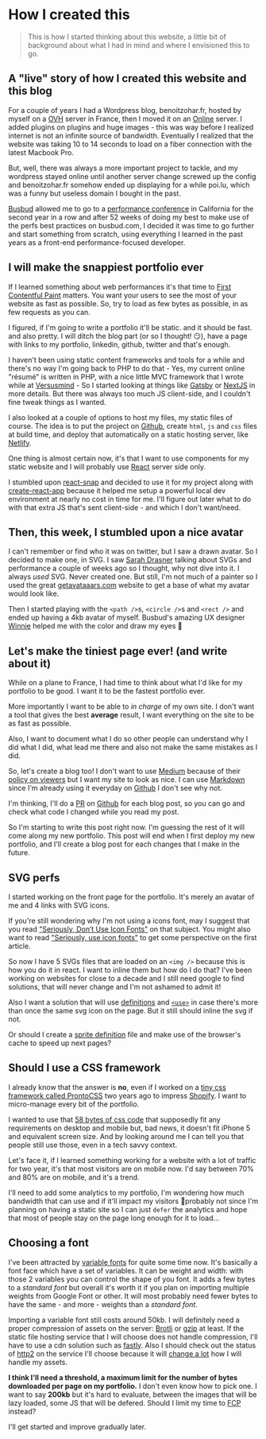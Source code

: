 # How I created this

> This is how I started thinking about this website, a little bit of background about what I had in mind and where I envisioned this to go.

## A "live" story of how I created this website and this blog

For a couple of years I had a Wordpress blog, benoitzohar.fr, hosted by myself on a [OVH](https://www.ovh.com/fr) server in France, then I moved it on an [Online](https://www.online.net/fr) server. I added plugins on plugins and huge images - this was way before I realized internet is not an infinite source of bandwidth.
Eventually I realized that the website was taking 10 to 14 seconds to load on a fiber connection with the latest Macbook Pro.

But, well, there was always a more important project to tackle, and my wordpress stayed online until another server change screwed up the config and benoitzohar.fr somehow ended up displaying for a while poi.lu, which was a funny but useless domain I bought in the past.

[Busbud](https://www.busbud.com) allowed me to go to a [performance conference](https://perfmatters.io/) in California for the second year in a row and after 52 weeks of doing my best to make use of the perfs best practices on busbud.com, I decided it was time to go further and start something from scratch, using everything I learned in the past years as a front-end performance-focused developer.

## I will make the snappiest portfolio ever

If I learned something about web performances it's that time to [First Contentful Paint](https://developers.google.com/web/tools/lighthouse/audits/first-contentful-paint) matters. You want your users to see the most of your website as fast as possible. So, try to load as few bytes as possible, in as few requests as you can.

I figured, if I'm going to write a portfolio it'll be static. and it should be fast. and also pretty.
I will ditch the blog part (or so I thought! 😏), have a page with links to my portfolio, linkedin, github, twitter and that's enough.

I haven't been using static content frameworks and tools for a while and there's no way I'm going back to PHP to do that - Yes, my current online "résumé" is written in PHP, with a nice little MVC framework that I wrote while at [Versusmind](http://www.versusmind.eu) - So I started looking at things like [Gatsby](https://www.gatsbyjs.org/) or [NextJS](https://nextjs.org/) in more details. But there was always too much JS client-side, and I couldn't fine tweak things as I wanted.

I also looked at a couple of options to host my files, my static files of course.
The idea is to put the project on [Github](https://github.com), create `html`, `js` and `css` files at build time, and deploy that automatically on a static hosting server, like [Netlify](https://www.netlify.com/).

One thing is almost certain now, it's that I want to use components for my static website and I will probably use [React](https://reactjs.org/) server side only.

I stumbled upon [react-snap](https://github.com/stereobooster/react-snap) and decided to use it for my project along with [create-react-app](https://github.com/facebook/create-react-app) because it helped me setup a powerful local dev environment at nearly no cost in time for me.
I'll figure out later what to do with that extra JS that's sent client-side - and which I don't want/need.

## Then, this week, I stumbled upon a nice avatar

I can't remember or find who it was on twitter, but I saw a drawn avatar. So I decided to make one, in SVG. I saw [Sarah Drasner](https://twitter.com/sarah_edo) talking about SVGs and performance a couple of weeks ago so I thought, why not dive into it. I always _used_ SVG. Never created one. But still, I'm not much of a painter so I used the great [getavataaars.com](https://getavataaars.com/) website to get a base of what my avatar would look like.

Then I started playing with the `<path />`s, `<circle />`s and `<rect />` and ended up having a 4kb avatar of myself. Busbud's amazing UX designer [Winnie](https://www.winnieabodoalinga.com/) helped me with the color and draw my eyes 🤩

## Let's make the tiniest page ever! (and write about it)

While on a plane to France, I had time to think about what I'd like for my portfolio to be good. I want it to be the fastest portfolio ever.

More importantly I want to be able to _in charge_ of my own site. I don't want a tool that gives the best **average** result, I want everything on the site to be as fast as possible.

Also, I want to document what I do so other people can understand why I did what I did, what lead me there and also not make the same mistakes as I did.

So, let's create a blog too! I don't want to use [Medium](https://medium.com/) because of their [policy on viewers](https://www.theverge.com/2017/3/22/15028310/medium-membership-subscriptions-launch) but I want my site to look as nice. I can use [Markdown](https://en.wikipedia.org/wiki/Markdown) since I'm already using it everyday on [Github](https://github.com) I don't see why not.

I'm thinking, I'll do a [PR](https://help.github.com/en/articles/about-pull-requests) on [Github](https://github.com) for each blog post, so you can go and check what code I changed while you read my post.

So I'm starting to write this post right now. I'm guessing the rest of it will come along my new portfolio. This post will end when I first deploy my new portfolio, and I'll create a blog post for each changes that I make in the future.

## SVG perfs

I started working on the front page for the portfolio. It's merely an avatar of me and 4 links with SVG icons.

If you're still wondering why I'm not using a icons font, may I suggest that you read ["Seriously, Don’t Use Icon Fonts"](https://cloudfour.com/thinks/seriously-dont-use-icon-fonts/) on that subject. You might also want to read ["Seriously, use icon fonts"](https://benfrain.com/seriously-use-icon-fonts/) to get some perspective on the first article.

So now I have 5 SVGs files that are loaded on an `<img />` because this is how you do it in react. I want to inline them but how do I do that? I've been working on websites for close to a decade and I still need google to find solutions, that will never change and I'm not ashamed to admit it!

Also I want a solution that will use [definitions](https://developer.mozilla.org/en-US/docs/Web/SVG/Element/defs) and [`<use>`](https://developer.mozilla.org/en-US/docs/Web/SVG/Element/use) in case there's more than once the same svg icon on the page. But it still should inline the svg if not.

Or should I create a [sprite definition](https://developer.mozilla.org/en-US/docs/Web/SVG/Element/defs) file and make use of the browser's cache to speed up next pages?

## Should I use a CSS framework

I already know that the answer is **no**, even if I worked on a [tiny css framework called ProntoCSS](https://benoitzohar.github.io/ProntoCSS/) two years ago to impress [Shopify](https://www.shopify.com). I want to micro-manage every bit of the portfolio.

I wanted to use that [58 bytes of css code](https://jrl.ninja/etc/1/) that supposedly fit any requirements on desktop and mobile but, bad news, it doesn't fit iPhone 5 and equivalent screen size. And by looking around me I can tell you that people still use those, even in a tech savvy context.

Let's face it, if I learned something working for a website with a lot of traffic for two year, it's that most visitors are on mobile now. I'd say between 70% and 80% are on mobile, and it's a trend.

I'll need to add some analytics to my portfolio, I'm wondering how much bandwidth that can use and if it'll impact my visitors 🤔probably not since I'm planning on having a static site so I can just `defer` the analytics and hope that most of people stay on the page long enough for it to load...

## Choosing a font

I've been attracted by [variable fonts](https://webkit.org/blog/7051/variable-fonts-on-the-web/) for quite some time now. It's basically a font face which have a set of variables. It can be weight and width: with those 2 variables you can control the shape of you font. It adds a few bytes to a _standard font_ but overall it's worth it if you plan on importing multiple weights from Google Font or other. It will most probably need fewer bytes to have the same - and more - weights than a _standard font_.

Importing a variable font still costs around 50kb. I will definitely need a proper compression of assets on the server: [Brotli](https://en.wikipedia.org/wiki/Brotli) or [gzip](https://www.gzip.org/) at least. If the static file hosting service that I will choose does not handle compression, I'll have to use a cdn solution such as [fastly](https://www.fastly.com). Also I should check out the status of [http2](https://en.wikipedia.org/wiki/HTTP/2) on the service I'll choose because it will [change a lot](https://medium.com/@factoryhr/http-2-the-difference-between-http-1-1-benefits-and-how-to-use-it-38094fa0e95b) how I will handle my assets.

**I think I'll need a threshold, a maximum limit for the number of bytes downloaded per page on my portfolio.** I don't even know how to pick one. I want to say **200kb** but it's hard to evaluate, between the images that will be lazy loaded, some JS that will be defered. Should I limit my time to [FCP](https://developers.google.com/web/tools/lighthouse/audits/first-contentful-paint) instead?

I'll get started and improve gradually later.
